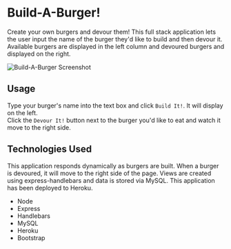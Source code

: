 # Build-A-Burger!

Create your own burgers and devour them! This full stack application lets the user input the name of the burger they'd like to build and then devour it. Available burgers are displayed in the left column and devoured burgers and displayed on the right.

![Build-A-Burger Screenshot](https://jxleilani.github.io/burger/public/assets/img/screenshot.png)

## Usage

Type your burger's name into the text box and click `Build It!`. It will display on the left.  
Click the `Devour It!` button next to the burger you'd like to eat and watch it move to the right side.

## Technologies Used

This application responds dynamically as burgers are built. When a burger is devoured, it will move to the right side of the page. Views are created using express-handlebars and data is stored via MySQL. This application has been deployed to Heroku.

- Node
- Express
- Handlebars
- MySQL
- Heroku
- Bootstrap
